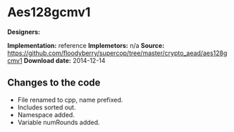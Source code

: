 # Aes128gcmv1

**Designers:** <referece algorithm>

**Implementation:** reference
**Implemetors:** n/a
**Source:** https://github.com/floodyberry/supercop/tree/master/crypto_aead/aes128gcmv1
**Download date:** 2014-12-14

## Changes to the code

* File renamed to cpp, name prefixed.
* Includes sorted out.
* Namespace added.
* Variable numRounds added.
